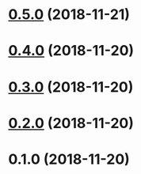 # [0.5.0](https://github.com/ProductOfAmerica/ipn-pal/compare/v0.4.0...v0.5.0) (2018-11-21)



# [0.4.0](https://github.com/ProductOfAmerica/ipn-pal/compare/v0.3.0...v0.4.0) (2018-11-20)



# [0.3.0](https://github.com/ProductOfAmerica/ipn-pal/compare/v0.2.0...v0.3.0) (2018-11-20)



# [0.2.0](https://github.com/ProductOfAmerica/ipn-pal/compare/v0.1.0...v0.2.0) (2018-11-20)



# 0.1.0 (2018-11-20)





